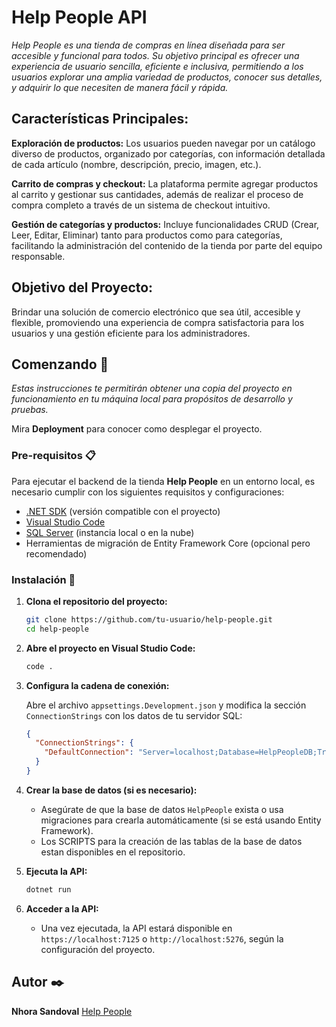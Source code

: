 # Help People API

_Help People es una tienda de compras en línea diseñada para ser accesible y funcional para todos. Su objetivo principal es ofrecer una experiencia de usuario sencilla, eficiente e inclusiva, permitiendo a los usuarios explorar una amplia variedad de productos, conocer sus detalles, y adquirir lo que necesiten de manera fácil y rápida._


## Características Principales:

**Exploración de productos:**
Los usuarios pueden navegar por un catálogo diverso de productos, organizado por categorías, con información detallada de cada artículo (nombre, descripción, precio, imagen, etc.).

**Carrito de compras y checkout:**
La plataforma permite agregar productos al carrito y gestionar sus cantidades, además de realizar el proceso de compra completo a través de un sistema de checkout intuitivo.

**Gestión de categorías y productos:**
Incluye funcionalidades CRUD (Crear, Leer, Editar, Eliminar) tanto para productos como para categorías, facilitando la administración del contenido de la tienda por parte del equipo responsable.


## Objetivo del Proyecto:
Brindar una solución de comercio electrónico que sea útil, accesible y flexible, promoviendo una experiencia de compra satisfactoria para los usuarios y una gestión eficiente para los administradores.


## Comenzando 🚀

_Estas instrucciones te permitirán obtener una copia del proyecto en funcionamiento en tu máquina local para propósitos de desarrollo y pruebas._

Mira **Deployment** para conocer como desplegar el proyecto.


### Pre-requisitos 📋

Para ejecutar el backend de la tienda **Help People** en un entorno local, es necesario cumplir con los siguientes requisitos y configuraciones:

* [.NET SDK](https://dotnet.microsoft.com/download) (versión compatible con el proyecto)
* [Visual Studio Code](https://code.visualstudio.com/)
* [SQL Server](https://www.microsoft.com/en-us/sql-server/sql-server-downloads) (instancia local o en la nube)
* Herramientas de migración de Entity Framework Core (opcional pero recomendado)


### Instalación 🔧

1. **Clona el repositorio del proyecto:**

   ```bash
   git clone https://github.com/tu-usuario/help-people.git
   cd help-people
   ```

2. **Abre el proyecto en Visual Studio Code:**

   ```bash
   code .
   ```

3. **Configura la cadena de conexión:**

   Abre el archivo `appsettings.Development.json` y modifica la sección `ConnectionStrings` con los datos de tu servidor SQL:

   ```json
   {
     "ConnectionStrings": {
       "DefaultConnection": "Server=localhost;Database=HelpPeopleDB;Trusted_Connection=True;TrustServerCertificate=True;"
     }
   }
   ```

4. **Crear la base de datos (si es necesario):**

   * Asegúrate de que la base de datos `HelpPeople` exista o usa migraciones para crearla automáticamente (si se está usando Entity Framework). 
   * Los SCRIPTS para la creación de las tablas de la base de datos estan disponibles en el repositorio.

5. **Ejecuta la API:**

   ```bash
   dotnet run
   ```

6. **Acceder a la API:**

   * Una vez ejecutada, la API estará disponible en `https://localhost:7125` o `http://localhost:5276`, según la configuración del proyecto.


## Autor ✒️

**Nhora Sandoval** [Help People](https://github.com/njsanecha/help_people)

